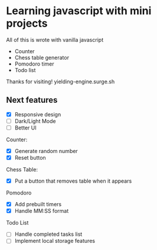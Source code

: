 # Learning javascript with mini projects

All of this is wrote with vanilla javascript

- Counter
- Chess table generator
- Pomodoro timer
- Todo list

Thanks for visiting! yielding-engine.surge.sh

## Next features

- [x] Responsive design
- [ ] Dark/Light Mode
- [ ] Better UI

Counter:

- [x] Generate random number
- [x] Reset button

Chess Table:

- [x] Put a button that removes table when it appears

Pomodoro

- [x] Add prebuilt timers
- [x] Handle MM:SS format

Todo List

- [ ] Handle completed tasks list
- [ ] Implement local storage features
